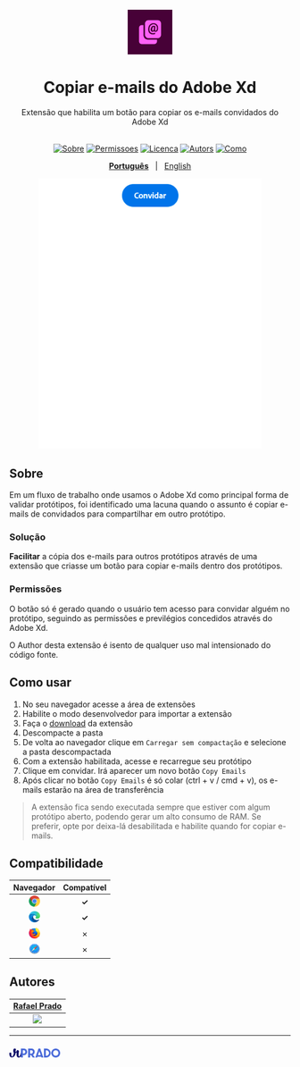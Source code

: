 <br>

<div align="center">
    <img src=".github/icon.png" alt="Logo Repo" width="80">
    <h1>
      Copiar e-mails do Adobe Xd
    </h1>
    Extensão que habilita um botão para copiar os e-mails convidados do Adobe Xd
</div>

<br>
<div align="center">

[![Sobre](https://img.shields.io/badge/-Sobre-470137)](#sobre)
[![Permissoes](https://img.shields.io/badge/-Permissões-470137)](#permissões)
[![Licenca](https://img.shields.io/badge/-Licença-470137)](/LICENSE)
[![Autors](https://img.shields.io/badge/-Autor-470137)](#autores)
[![Como](https://img.shields.io/badge/-Download-FE62F5)](#como-usar)

</div>
<div align="center">

[**Português**](/README.md)&nbsp;&nbsp;&nbsp;|&nbsp;&nbsp;&nbsp;[English](.github/README_ENG.md)

<img src=".github/example-ptbr.gif" alt="example" width="400">

</div>

## Sobre

Em um fluxo de trabalho onde usamos o Adobe Xd como principal forma de validar protótipos, foi identificado uma lacuna quando o assunto é copiar e-mails de convidados para compartilhar em outro protótipo.

### Solução

**Facilitar** a cópia dos e-mails para outros protótipos através de uma extensão que criasse um botão para copiar e-mails dentro dos protótipos.

### Permissões

O botão só é gerado quando o usuário tem acesso para convidar alguém no protótipo, seguindo as permissões e previlégios concedidos através do Adobe Xd.

O Author desta extensão é isento de qualquer uso mal intensionado do código fonte.

## Como usar

1. No seu navegador acesse a área de extensões
2. Habilite o modo desenvolvedor para importar a extensão
3. Faça o [download](https://github.com/rpradosilva/copy-xd-emails/raw/main/package/extension_copy-xd-emails.zip) da extensão
4. Descompacte a pasta
5. De volta ao navegador clique em `Carregar sem compactação` e selecione a pasta descompactada
6. Com a extensão habilitada, acesse e recarregue seu protótipo
7. Clique em convidar. Irá aparecer um novo botão `Copy Emails`
8. Após clicar no botão `Copy Emails` é só colar (ctrl + v / cmd + v), os e-mails estarão na área de transferência

> A extensão fica sendo executada sempre que estiver com algum protótipo aberto, podendo gerar um alto consumo de RAM. Se preferir, opte por deixa-lá desabilitada e habilite quando for copiar e-mails.

## Compatibilidade

|                 Navegador                  | Compatível |
| :----------------------------------------: | :--------: |
| <img src=".github/chrome.png" width="20">  |   **✓**    |
|  <img src=".github/edge.png" width="20">   |   **✓**    |
| <img src=".github/firefox.png" width="20"> |     ✗      |
| <img src=".github/safari.png" width="20">  |     ✗      |

## Autores

|      [Rafael Prado](http://www.github.com/rpradosilva)      |
| :---------------------------------------------------------: |
| ![](https://avatars2.githubusercontent.com/u/22681977?s=80) |

---

### [<img alt="Logo RPrado" src="https://github.com/rpradodesign/default-readme/blob/main/.github/assets/images/logo-rprado.png" width="91px" />](http://rprado.design)
